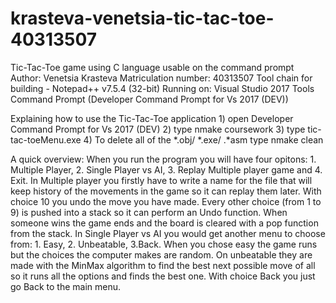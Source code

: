 # krasteva-venetsia-tic-tac-toe-40313507
Tic-Tac-Toe game using C language usable on the command prompt
Author: Venetsia Krasteva 
Matriculation number: 40313507
Tool chain for building - Notepad++ v7.5.4 (32-bit)
Running on: Visual Studio 2017 Tools Command Prompt (Developer Command Prompt for Vs 2017 (DEV))

Explaining how to use the Tic-Tac-Toe application
	1) open Developer Command Prompt for Vs 2017 (DEV)
	2) type nmake coursework
	3) type tic-tac-toeMenu.exe
	4) To delete all of the *.obj/ *.exe/ .*asm type nmake clean

A quick overview:
When you run the program you will have four opitons: 1. Multiple Player, 2. Single Player vs AI, 3. Replay Multiple player game and 4. Exit. 
In Multiple player you firstly have to write a name for the file that will keep history of the movements in the game so it can replay them later. With choice 10 you undo the move you have made. Every other choice (from 1 to 9) is pushed into a stack so it can perform an Undo function. When someone wins the game ends and the board is cleared with a pop function from the stack.
In Single Player vs AI you would get another menu to choose from: 1. Easy, 2. Unbeatable, 3.Back. When you chose easy the game runs but the choices the computer makes are random. On unbeatable they are made with the MinMax algorithm to find the best next possible move of all so it runs all the options and finds the best one. With choice Back you just go Back to the main menu.
